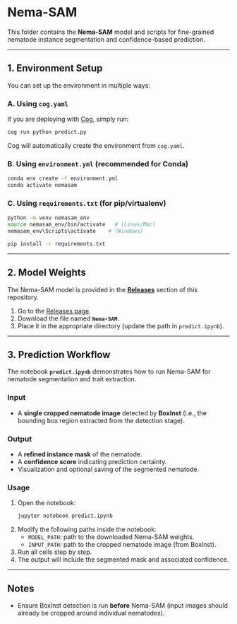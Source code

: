 # Nema-SAM

This folder contains the **Nema-SAM** model and scripts for fine-grained nematode instance segmentation and confidence-based prediction.

---

## 1. Environment Setup

You can set up the environment in multiple ways:

### A. Using `cog.yaml`
If you are deploying with [Cog](https://github.com/replicate/cog), simply run:
```bash
cog run python predict.py
```
Cog will automatically create the environment from `cog.yaml`.

### B. Using `environment.yml` (recommended for Conda)
```bash
conda env create -f environment.yml
conda activate nemasam
```

### C. Using `requirements.txt` (for pip/virtualenv)
```bash
python -m venv nemasam_env
source nemasam_env/bin/activate   # (Linux/Mac)
nemasam_env\Scripts\activate    # (Windows)

pip install -r requirements.txt
```

---

## 2. Model Weights

The Nema-SAM model is provided in the **[Releases](https://github.com/Carinawei97/MAGIC-screen-to-cyst-nematodes/releases)** section of this repository.  

1. Go to the [Releases page](https://github.com/Carinawei97/MAGIC-screen-to-cyst-nematodes/releases).  
2. Download the file named **`Nema-SAM`**.  
3. Place it in the appropriate directory (update the path in `predict.ipynb`).  

---

## 3. Prediction Workflow

The notebook **`predict.ipynb`** demonstrates how to run Nema-SAM for nematode segmentation and trait extraction.

### Input
- A **single cropped nematode image** detected by **BoxInst** (i.e., the bounding box region extracted from the detection stage).

### Output
- A **refined instance mask** of the nematode.  
- A **confidence score** indicating prediction certainty.  
- Visualization and optional saving of the segmented nematode.  

### Usage
1. Open the notebook:
   ```bash
   jupyter notebook predict.ipynb
   ```
2. Modify the following paths inside the notebook:
   - `MODEL_PATH`: path to the downloaded Nema-SAM weights.  
   - `INPUT_PATH`: path to the cropped nematode image (from BoxInst).  
3. Run all cells step by step.  
4. The output will include the segmented mask and associated confidence.  

---

## Notes
- Ensure BoxInst detection is run **before** Nema-SAM (input images should already be cropped around individual nematodes).  








